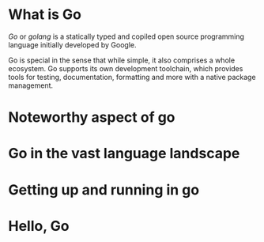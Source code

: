 # What is Go
*Go* or *golang* is a statically typed and copiled open source programming language initially developed by Google. <br>

Go is special in the sense that while simple, it also comprises a whole ecosystem. Go supports its own development toolchain, which provides tools for testing, documentation, formatting and more with a native package management. 

# Noteworthy aspect of go

# Go in the vast language landscape

# Getting up and running in go

# Hello, Go